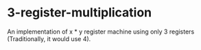 # 3-register-multiplication
An implementation of x * y register machine using only 3 registers (Traditionally, it would use 4).
